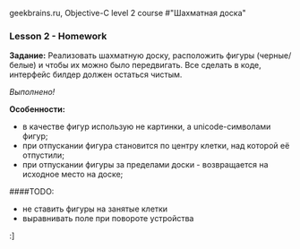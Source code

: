 geekbrains.ru, Objective-C level 2 course
#"Шахматная доска"

### Lesson 2 - Homework
**Задание:** Реализовать шахматную доску, расположить фигуры (черные/белые) и чтобы их можно было передвигать.  Все сделать в коде, интерфейс билдер должен остаться чистым.

*Выполнено!*

**Особенности:**
- в качестве фигур использую не картинки, а unicode-символами фигур;
- при отпускании фигура становится по центру клетки, над которой её отпустили;
- при отпускании фигуры за пределами доски - возвращается на исходное место на доске;

####TODO: 
- не ставить фигуры на занятые клетки
- выравнивать поле при повороте устройства

:]
